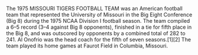 The 1975 MISSOURI TIGERS FOOTBALL TEAM was an American football team that represented the University of Missouri in the Big Eight Conference (Big 8) during the 1975 NCAA Division I football season. The team compiled a 6–5 record (3–4 against Big 8 opponents), finished in a tie for fifth place in the Big 8, and was outscored by opponents by a combined total of 282 to 241. Al Onofrio was the head coach for the fifth of seven seasons.[1][2] The team played its home games at Faurot Field in Columbia, Missouri.
